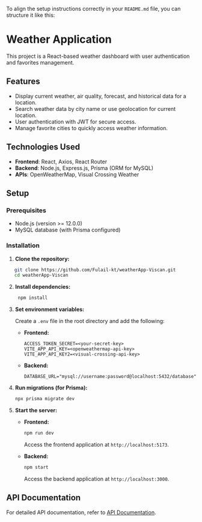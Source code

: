 To align the setup instructions correctly in your `README.md` file, you can structure it like this:

# Weather Application

This project is a React-based weather dashboard with user authentication and favorites management.

## Features

- Display current weather, air quality, forecast, and historical data for a location.
- Search weather data by city name or use geolocation for current location.
- User authentication with JWT for secure access.
- Manage favorite cities to quickly access weather information.

## Technologies Used

- **Frontend**: React, Axios, React Router
- **Backend**: Node.js, Express.js, Prisma (ORM for MySQL)
- **APIs**: OpenWeatherMap, Visual Crossing Weather

## Setup

### Prerequisites

- Node.js (version >= 12.0.0)
- MySQL database (with Prisma configured)

### Installation

1. **Clone the repository:**

```bash
   git clone https://github.com/Fulail-kt/weatherApp-Viscan.git
   cd weatherApp-Viscan
```

2. **Install dependencies:**

   ```bash
    npm install
   ```

3. **Set environment variables:**

   Create a `.env` file in the root directory and add the following:

   - **Frontend:**

     ```
     ACCESS_TOKEN_SECRET=<your-secret-key>
     VITE_APP_API_KEY=<openweathermap-api-key>
     VITE_APP_API_KEY2=<visual-crossing-api-key>
     ```

   - **Backend:**
     ```
     DATABASE_URL="mysql://username:password@localhost:5432/database"
     ```

4. **Run migrations (for Prisma):**

   ```bash
   npx prisma migrate dev
   ```

5. **Start the server:**

   - **Frontend:**

     ```bash
     npm run dev
     ```

     Access the frontend application at `http://localhost:5173`.

   - **Backend:**

     ```bash
     npm start
     ```

     Access the backend application at `http://localhost:3000`.

## API Documentation

For detailed API documentation, refer to [API Documentation](https://docs.google.com/document/d/1ijSNNa9aCojo4z_8rXp8UktVYrpe0GG4qMq76C7fXDs/edit?usp=sharing).
